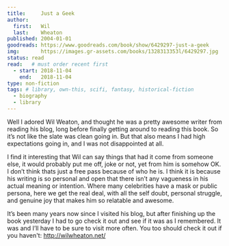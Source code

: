 ```yaml
---
title:     Just a Geek
author: 
  first:   Wil
  last:    Wheaton
published: 2004-01-01 
goodreads: https://www.goodreads.com/book/show/6429297-just-a-geek
img:       https://images.gr-assets.com/books/1328313353l/6429297.jpg
status: read
read:   # must order recent first
  - start: 2018-11-04 
    end:   2018-11-04
type: non-fiction
tags: # library, own-this, scifi, fantasy, historical-fiction
  - biography
  - library
---
```


Well I adored Wil Weaton, and thought he was a pretty awesome writer from reading his blog, long before finally getting around to reading this book. So it’s not like the slate was clean going in. But that also means I had high expectations going in, and I was not disappointed at all.

I find it interesting that Wil can say things that had it come from someone else, it would probably put me off, joke or not, yet from him is somehow OK. I don’t think thats just a free pass because of who he is. I think it is because his writing is so personal and open that there isn’t any vagueness in his actual meaning or intention. Where many celebrities have a mask or public persona, here we get the real deal, with all the self doubt, personal struggle, and genuine joy that makes him so relatable and awesome.

It’s been many years now since I visited his blog, but after finishing up the book yesterday I had to go check it out and see if it was as I remembered.  It was and I’ll have to be sure to visit more often. You too should check it out if you haven't: http://wilwheaton.net/